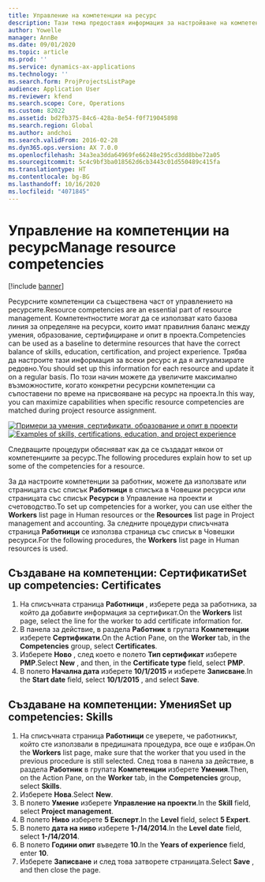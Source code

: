 ```yaml
---
title: Управление на компетенции на ресурс
description: Тази тема предоставя информация за настройване на компетенции за ресурси по проект.
author: Yowelle
manager: AnnBe
ms.date: 09/01/2020
ms.topic: article
ms.prod: ''
ms.service: dynamics-ax-applications
ms.technology: ''
ms.search.form: ProjProjectsListPage
audience: Application User
ms.reviewer: kfend
ms.search.scope: Core, Operations
ms.custom: 82022
ms.assetid: bd2fb375-84c6-428a-8e54-f0f719045898
ms.search.region: Global
ms.author: andchoi
ms.search.validFrom: 2016-02-28
ms.dyn365.ops.version: AX 7.0.0
ms.openlocfilehash: 34a3ea3dda64969fe66248e295cd3dd8bbe72a05
ms.sourcegitcommit: 5c4c9bf3ba018562d6cb3443c01d550489c415fa
ms.translationtype: HT
ms.contentlocale: bg-BG
ms.lasthandoff: 10/16/2020
ms.locfileid: "4071845"
---
```

# <a name="manage-resource-competencies"></a><span data-ttu-id="06c85-103">Управление на компетенции на ресурс</span><span class="sxs-lookup"><span data-stu-id="06c85-103">Manage resource competencies</span></span>

[!include [banner](../includes/banner.md)]

<span data-ttu-id="06c85-104">Ресурсните компетенции са съществена част от управлението на ресурсите.</span><span class="sxs-lookup"><span data-stu-id="06c85-104">Resource competencies are an essential part of resource management.</span></span> <span data-ttu-id="06c85-105">Компетентностите могат да се използват като базова линия за определяне на ресурси, които имат правилния баланс между умения, образование, сертифициране и опит в проекта.</span><span class="sxs-lookup"><span data-stu-id="06c85-105">Competencies can be used as a baseline to determine resources that have the correct balance of skills, education, certification, and project experience.</span></span> <span data-ttu-id="06c85-106">Трябва да настроите тази информация за всеки ресурс и да я актуализирате редовно.</span><span class="sxs-lookup"><span data-stu-id="06c85-106">You should set up this information for each resource and update it on a regular basis.</span></span> <span data-ttu-id="06c85-107">По този начин можете да увеличите максимално възможностите, когато конкретни ресурсни компетенции са съпоставени по време на присвояване на ресурс на проекта.</span><span class="sxs-lookup"><span data-stu-id="06c85-107">In this way, you can maximize capabilities when specific resource competencies are matched during project resource assignment.</span></span>

<span data-ttu-id="06c85-108">[![Примери за умения, сертификати, образование и опит в проекти](./media/projectresourcing06-1024x383.jpg)](./media/projectresourcing06.jpg)</span><span class="sxs-lookup"><span data-stu-id="06c85-108">[![Examples of skills, certifications, education, and project experience](./media/projectresourcing06-1024x383.jpg)](./media/projectresourcing06.jpg)</span></span>

<span data-ttu-id="06c85-109">Следващите процедури обясняват как да се създадат някои от компетенциите за ресурс.</span><span class="sxs-lookup"><span data-stu-id="06c85-109">The following procedures explain how to set up some of the competencies for a resource.</span></span>

<span data-ttu-id="06c85-110">За да настроите компетенции за работник, можете да използвате или страницата със списък **Работници** в списъка в Човешки ресурси или страницата със списък **Ресурси** в Управление на проекти и счетоводство.</span><span class="sxs-lookup"><span data-stu-id="06c85-110">To set up competencies for a worker, you can use either the **Workers** list page in Human resources or the **Resources** list page in Project management and accounting.</span></span> <span data-ttu-id="06c85-111">За следните процедури списъчната страница **Работници** се използва страница със списък в Човешки ресурси.</span><span class="sxs-lookup"><span data-stu-id="06c85-111">For the following procedures, the **Workers** list page in Human resources is used.</span></span>

## <a name="set-up-competencies-certificates"></a><span data-ttu-id="06c85-112">Създаване на компетенции: Сертификати</span><span class="sxs-lookup"><span data-stu-id="06c85-112">Set up competencies: Certificates</span></span>

1. <span data-ttu-id="06c85-113">На списъчната страница **Работници** , изберете реда за работника, за който да добавите информация за сертификат.</span><span class="sxs-lookup"><span data-stu-id="06c85-113">On the **Workers** list page, select the line for the worker to add certificate information for.</span></span>
2. <span data-ttu-id="06c85-114">В панела за действие, в раздела **Работник** в групата **Компетенции** изберете **Сертификати**.</span><span class="sxs-lookup"><span data-stu-id="06c85-114">On the Action Pane, on the **Worker** tab, in the **Competencies** group, select **Certificates**.</span></span>
3. <span data-ttu-id="06c85-115">Изберете **Ново** , след което е полето **Тип сертификат** изберете **PMP**.</span><span class="sxs-lookup"><span data-stu-id="06c85-115">Select **New** , and then, in the **Certificate type** field, select **PMP**.</span></span>
4. <span data-ttu-id="06c85-116">В полето **Начална дата** изберете **10/1/2015** и изберете **Записване**.</span><span class="sxs-lookup"><span data-stu-id="06c85-116">In the **Start date** field, select **10/1/2015** , and select **Save**.</span></span>

## <a name="set-up-competencies-skills"></a><span data-ttu-id="06c85-117">Създаване на компетенции: Умения</span><span class="sxs-lookup"><span data-stu-id="06c85-117">Set up competencies: Skills</span></span>

1. <span data-ttu-id="06c85-118">На списъчната страница **Работници** се уверете, че работникът, който сте използвали в предишната процедура, все още е избран.</span><span class="sxs-lookup"><span data-stu-id="06c85-118">On the **Workers** list page, make sure that the worker that you used in the previous procedure is still selected.</span></span> <span data-ttu-id="06c85-119">След това в панела за действие, в раздела **Работник** в групата **Компетенции** изберете **Умения**.</span><span class="sxs-lookup"><span data-stu-id="06c85-119">Then, on the Action Pane, on the **Worker** tab, in the **Competencies** group, select **Skills**.</span></span>
2. <span data-ttu-id="06c85-120">Изберете **Нова**.</span><span class="sxs-lookup"><span data-stu-id="06c85-120">Select **New**.</span></span>
3. <span data-ttu-id="06c85-121">В полето **Умение** изберете **Управление на проекти**.</span><span class="sxs-lookup"><span data-stu-id="06c85-121">In the **Skill** field, select **Project management**.</span></span>
4. <span data-ttu-id="06c85-122">В полето **Ниво** изберете **5 Експерт**.</span><span class="sxs-lookup"><span data-stu-id="06c85-122">In the **Level** field, select **5 Expert**.</span></span>
5. <span data-ttu-id="06c85-123">В полето **дата на ниво** изберете **1-/14/2014**.</span><span class="sxs-lookup"><span data-stu-id="06c85-123">In the **Level date** field, select **1-/14/2014**.</span></span>
6. <span data-ttu-id="06c85-124">В полето **Години опит** въведете **10**.</span><span class="sxs-lookup"><span data-stu-id="06c85-124">In the **Years of experience** field, enter **10**.</span></span>
7. <span data-ttu-id="06c85-125">Изберете **Записване** и след това затворете страницата.</span><span class="sxs-lookup"><span data-stu-id="06c85-125">Select **Save** , and then close the page.</span></span>
